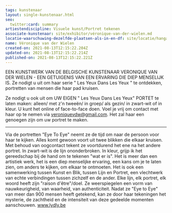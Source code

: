```yaml
---
tags: kunstenaar
layout: single-kunstenaar.html
seo:
  twitter:card: summary
artiestendiscipline: Visuele kunst/Portret tekenen
associate-kunstenaar: site/exhibitor/véronique-van-der-wielen.md
locatie-waarschuwing-dezelfde-plaatsen-als-in-en-df: site/locatie/hangar-de-latelier-16.md
name: Véronique van der Wielen
created-on: 2021-08-13T12:15:22.204Z
updated-on: 2021-08-13T12:15:22.214Z
published-on: 2021-08-13T12:15:22.221Z
---
```

EEN KUNSTWERK VAN DE BELGISCHE KUNSTENAAR
VERONIQUE VAN DER WIELEN - EEN GETUIGENIS VAN EEN
ERVARING DIE DIEP MENSELIJK IS.
Ze nodigt u uit om haar serie " Les Yeux Dans Les Yeux " te ontdekken,
portretten van mensen die haar pad kruisen.

Ze nodigt u ook uit om UW EIGEN " Les Yeux Dans Les Yeux"
PORTET te laten maken: alleen/ met z'n tweeën/ in groep/ als gezin/ in
zwart-wit of in kleur. U kunt het online of face-to-face doen.
Voel je vrij om contact met haar op te nemen via
veroniquevdw@gmail.com. Het zal haar een genoegen zijn om uw
portret te maken.

- - -

Via de portretten "Eye To Eye" neemt ze de tijd om naar de persoon
voor haar te kijken. Alles komt gewoon voort uit twee blikken die elkaar
kruisen. Met behoud van oogcontact tekent ze voortdurend het ene na
het andere portret. In zwart-wit is de lijn ononderbroken. In kleur, grijp
ik het gereedschap bij de hand om te tekenen "wat er is". Het is meer
dan een artistiek werk, het is een diep menselijke ervaring, een kans om
je te laten zien, om anders te kijken, om elkaar te ontmoeten. Het is ook
een samenwerking tussen Kunst en Blik, tussen Lijn en Portret, een
vlechtwerk van echte verbindingen tussen zichzelf en de ander.
Elke lijn, elk portret, elk woord heeft zijn "raison d'être"/doel. Ze
weerspiegelen een vorm van nauwkeurigheid, van waarheid, van
authenticiteit. Nadat ze "Eye to Eye" van meer dan 900 mensen heeft
getekend, kan ze door haar tekeningen het mysterie, de zachtheid en de
intensiteit van deze gedeelde momenten aanschouwen.
www.lydly.be